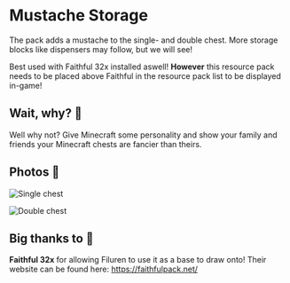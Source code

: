 # Mustache Storage

The pack adds a mustache to the single- and double chest. More storage blocks like dispensers may follow, but we will see!

Best used with Faithful 32x installed aswell! **However** this resource pack needs to be placed above Faithful in the resource pack list to be displayed in-game!

## Wait, why? 🤨

Well why not? Give Minecraft some personality and show your family and friends your Minecraft chests are fancier than theirs.

## Photos 📸
![Single chest](https://media.forgecdn.net/attachments/755/275/single.jpg)


![Double chest](https://media.forgecdn.net/attachments/755/276/double.jpg)

## Big thanks to 🎉

**Faithful 32x** for allowing Filuren to use it as a base to draw onto! Their website can be found here: https://faithfulpack.net/